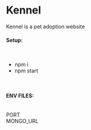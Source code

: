 

<h1>Kennel</h1>
<p>Kennel is a pet adoption website  </p>

<h4>Setup:</h4><br>
<ul>
<li>npm i</li>
<li>npm start</li>
</ul><br>
<h4>ENV FILES:</h4><br>
PORT<br>
MONGO_URL

